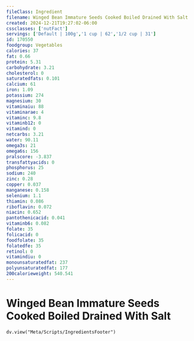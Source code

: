 ```yaml
---
fileClass: Ingredient
filename: Winged Bean Immature Seeds Cooked Boiled Drained With Salt
created: 2024-12-21T19:27:02-06:00
cssclasses: ['nutFact']
servings: ['Default | 100g','1 cup | 62','1/2 cup | 31']
id: 170550
foodgroup: Vegetables
calories: 37
fat: 0.66
protein: 5.31
carbohydrate: 3.21
cholesterol: 0
saturatedfats: 0.101
calcium: 61
iron: 1.09
potassium: 274
magnesium: 30
vitaminaiu: 88
vitaminarae: 4
vitaminc: 9.8
vitaminb12: 0
vitamind: 0
netcarbs: 3.21
water: 90.11
omega3s: 21
omega6s: 156
pralscore: -3.837
transfattyacids: 0
phosphorus: 25
sodium: 240
zinc: 0.28
copper: 0.037
manganese: 0.158
selenium: 1.1
thiamin: 0.086
riboflavin: 0.072
niacin: 0.652
pantothenicacid: 0.041
vitaminb6: 0.082
folate: 35
folicacid: 0
foodfolate: 35
folatedfe: 35
retinol: 0
vitamindiu: 0
monounsaturatedfat: 237
polyunsaturatedfat: 177
200calorieweight: 540.541
---
```


# Winged Bean Immature Seeds Cooked Boiled Drained With Salt

```dataviewjs
dv.view("Meta/Scripts/IngredientsFooter")
```